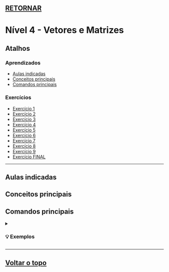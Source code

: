 ## [RETORNAR](https://github.com/stallone-dev/Portugol-2022-Acervo)

# Nível 4 - Vetores e Matrizes

## Atalhos

### Aprendizados
* [Aulas indicadas](#aulas-indicadas)
* [Conceitos principais](#conceitos-principais)
* [Comandos principais](#comandos-principais)

### Exercícios
* [Exercício 1](./Exercicio_01.por)
* [Exercício 2](./Exercicio_02.por)
* [Exercício 3](./Exercicio_03.por)
* [Exercício 4](./Exercicio_04.por)
* [Exercício 5](./Exercicio_05.por)
* [Exercício 6](./Exercicio_06.por)
* [Exercício 7](./Exercicio_07.por)
* [Exercício 8](./Exercicio_08.por)
* [Exercício 9](./Exercicio_09.por)
* [Exercício FINAL](./Exercicio_FINAL.por)

***

## Aulas indicadas

## Conceitos principais

## Comandos principais

<details>
<summary><h3>💡 Exemplos</h3></summary>

**Exemplo 1:**

~~~portugol
    escreva("Olá Mundo!")
~~~
</details>

***

## [Voltar o topo](#retornar)
